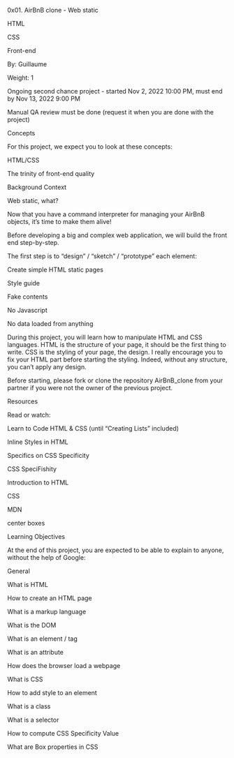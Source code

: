 0x01. AirBnB clone - Web static

HTML

CSS

Front-end

 By: Guillaume

 Weight: 1

 Ongoing second chance project - started Nov 2, 2022 10:00 PM, must end by Nov 13, 2022 9:00 PM

 Manual QA review must be done (request it when you are done with the project)

Concepts

For this project, we expect you to look at these concepts:



HTML/CSS

The trinity of front-end quality





Background Context

Web static, what?

Now that you have a command interpreter for managing your AirBnB objects, it’s time to make them alive!



Before developing a big and complex web application, we will build the front end step-by-step.



The first step is to “design” / “sketch” / “prototype” each element:



Create simple HTML static pages

Style guide

Fake contents

No Javascript

No data loaded from anything

During this project, you will learn how to manipulate HTML and CSS languages. HTML is the structure of your page, it should be the first thing to write. CSS is the styling of your page, the design. I really encourage you to fix your HTML part before starting the styling. Indeed, without any structure, you can’t apply any design.



Before starting, please fork or clone the repository AirBnB_clone from your partner if you were not the owner of the previous project.



Resources

Read or watch:



Learn to Code HTML & CSS (until “Creating Lists” included)

Inline Styles in HTML

Specifics on CSS Specificity

CSS SpeciFishity

Introduction to HTML

CSS

MDN

center boxes

Learning Objectives

At the end of this project, you are expected to be able to explain to anyone, without the help of Google:



General

What is HTML

How to create an HTML page

What is a markup language

What is the DOM

What is an element / tag

What is an attribute

How does the browser load a webpage

What is CSS

How to add style to an element

What is a class

What is a selector

How to compute CSS Specificity Value

What are Box properties in CSS
